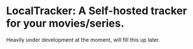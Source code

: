 # LocalTracker: A Self-hosted tracker for your movies/series.

Heavily under development at the moment, will fill this up later.

